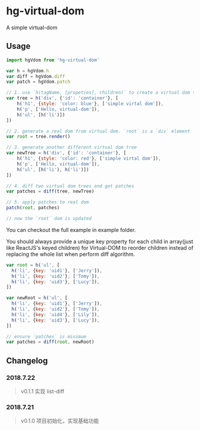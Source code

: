 # hg-virtual-dom
 A simple virtual-dom

## Usage
```js
import hgVdom from 'hg-virtual-dom'

var h = hgVdom.h
var diff = hgVdom.diff
var patch = hgVdom.patch

// 1. use `h(tagName, [propeties], children)` to create a virtual dom tree
var tree = h('div', {'id': 'container'}, [
    h('h1', {style: 'color: blue'}, ['simple virtal dom']),
    h('p', ['Hello, virtual-dom']),
    h('ul', [h('li')])
])

// 2. generate a real dom from virtual dom. `root` is a `div` element
var root = tree.render()

// 3. generate another different virtual dom tree
var newTree = h('div', {'id': 'container'}, [
    h('h1', {style: 'color: red'}, ['simple virtal dom']),
    h('p', ['Hello, virtual-dom']),
    h('ul', [h('li'), h('li')])
])

// 4. diff two virtual dom trees and get patches
var patches = diff(tree, newTree)

// 5. apply patches to real dom
patch(root, patches)

// now the `root` dom is updated
```
You can checkout the full example in example folder.

You should always provide a unique key property for each child in array(just like ReactJS's keyed children) for Virtual-DOM to reorder children instead of replacing the whole list when perform diff algorithm.
```js
var root = h('ul', [
  h('li', {key: 'uid1'}, ['Jerry']),
  h('li', {key: 'uid2'}, ['Tomy']),
  h('li', {key: 'uid3'}, ['Lucy']),
])

var newRoot = h('ul', [
  h('li', {key: 'uid1'}, ['Jerry']),
  h('li', {key: 'uid2'}, ['Tomy']),
  h('li', {key: 'uid4'}, ['Lily']),
  h('li', {key: 'uid3'}, ['Lucy']),
])

// ensure `patches` is minimum
var patches = diff(root, newRoot)
```

## Changelog
### 2018.7.22
> v0.1.1 实现 list-diff

### 2018.7.21
> v0.1.0 项目初始化，实现基础功能